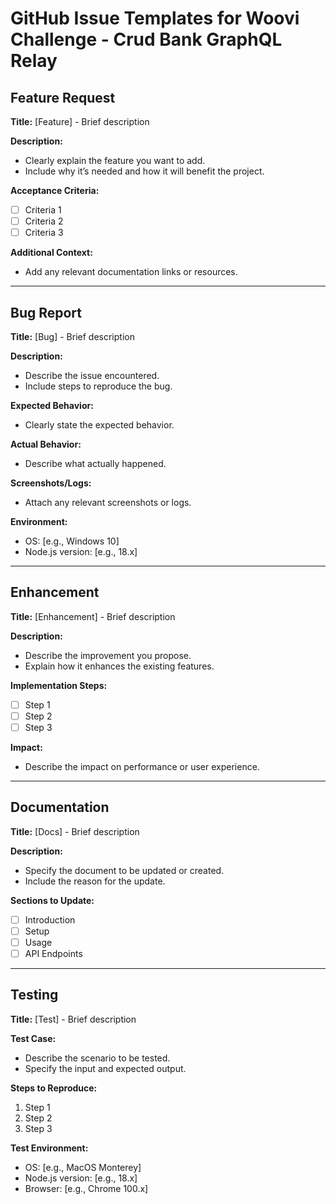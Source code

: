 # GitHub Issue Templates for Woovi Challenge - Crud Bank GraphQL Relay

## Feature Request

**Title:** [Feature] - Brief description

**Description:**
- Clearly explain the feature you want to add.
- Include why it’s needed and how it will benefit the project.

**Acceptance Criteria:**
- [ ] Criteria 1
- [ ] Criteria 2
- [ ] Criteria 3

**Additional Context:**
- Add any relevant documentation links or resources.

---

## Bug Report

**Title:** [Bug] - Brief description

**Description:**
- Describe the issue encountered.
- Include steps to reproduce the bug.

**Expected Behavior:**
- Clearly state the expected behavior.

**Actual Behavior:**
- Describe what actually happened.

**Screenshots/Logs:**
- Attach any relevant screenshots or logs.

**Environment:**
- OS: [e.g., Windows 10]
- Node.js version: [e.g., 18.x]

---

## Enhancement

**Title:** [Enhancement] - Brief description

**Description:**
- Describe the improvement you propose.
- Explain how it enhances the existing features.

**Implementation Steps:**
- [ ] Step 1
- [ ] Step 2
- [ ] Step 3

**Impact:**
- Describe the impact on performance or user experience.

---

## Documentation

**Title:** [Docs] - Brief description

**Description:**
- Specify the document to be updated or created.
- Include the reason for the update.

**Sections to Update:**
- [ ] Introduction
- [ ] Setup
- [ ] Usage
- [ ] API Endpoints

---

## Testing

**Title:** [Test] - Brief description

**Test Case:**
- Describe the scenario to be tested.
- Specify the input and expected output.

**Steps to Reproduce:**
1. Step 1
2. Step 2
3. Step 3

**Test Environment:**
- OS: [e.g., MacOS Monterey]
- Node.js version: [e.g., 18.x]
- Browser: [e.g., Chrome 100.x]
